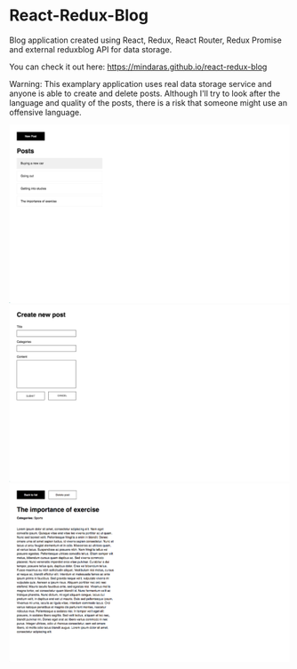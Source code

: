 # React-Redux-Blog
Blog application created using React, Redux, React Router, Redux Promise and external reduxblog API for data storage.

You can check it out here: https://mindaras.github.io/react-redux-blog

Warning: This examplary application uses real data storage service and anyone is able to create and delete posts. Although I'll try to look after the language and quality of the posts, there is a risk that someone might use an offensive language.

![Alt text](./screenshot1.png)
![Alt text](./screenshot2.png)
![Alt text](./screenshot3.png)
